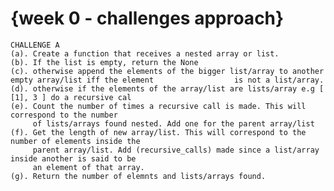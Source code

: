 {week 0 - challenges approach}
================
	CHALLENGE A
	(a). Create a function that receives a nested array or list.
	(b). If the list is empty, return the None
	(c). otherwise append the elements of the bigger list/array to another empty array/list iff the element 			     is not a list/array.
	(d). otherwise if the elements of the array/list are lists/array e.g [ [1], 3 ] do a recursive cal
	(e). Count the number of times a recursive call is made. This will correspond to the number
	     of lists/arrays found nested. Add one for the parent array/list
	(f). Get the length of new array/list. This will correspond to the number of elements inside the 
	     parent array/list. Add (recursive_calls) made since a list/array inside another is said to be 
	     an element of that array.
	(g). Return the number of elemnts and lists/arrays found.
